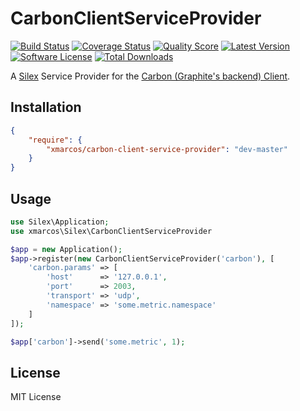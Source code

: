 # CarbonClientServiceProvider

[![Build Status](https://img.shields.io/travis/xmarcos/CarbonClientServiceProvider/master.svg?style=flat-square)](https://travis-ci.org/xmarcos/CarbonClientServiceProvider)
[![Coverage Status](https://img.shields.io/scrutinizer/coverage/g/xmarcos/CarbonClientServiceProvider/master.svg?style=flat-square)](https://scrutinizer-ci.com/g/xmarcos/CarbonClientServiceProvider/code-structure)
[![Quality Score](https://img.shields.io/scrutinizer/g/xmarcos/CarbonClientServiceProvider.svg?style=flat-square)](https://scrutinizer-ci.com/g/xmarcos/CarbonClientServiceProvider)
[![Latest Version](https://img.shields.io/packagist/v/xmarcos/carbon-client-service-provider.svg?style=flat-square)](https://packagist.org/packages/xmarcos/carbon-client-service-provider)
[![Software License](https://img.shields.io/packagist/l/xmarcos/carbon-client-service-provider.svg?style=flat-square)](LICENSE)
[![Total Downloads](https://img.shields.io/packagist/dt/xmarcos/carbon-client-service-provider.svg?style=flat-square)](https://packagist.org/packages/xmarcos/carbon-client-service-provider)

A [Silex](https://github.com/silexphp/Silex) Service Provider for the [Carbon (Graphite's backend) Client](https://github.com/xmarcos/CarbonClient).

## Installation

```json
{
    "require": {
        "xmarcos/carbon-client-service-provider": "dev-master"
    }
}
```

## Usage

```php
use Silex\Application;
use xmarcos\Silex\CarbonClientServiceProvider

$app = new Application();
$app->register(new CarbonClientServiceProvider('carbon'), [
    'carbon.params' => [
        'host'      => '127.0.0.1',
        'port'      => 2003,
        'transport' => 'udp',
        'namespace' => 'some.metric.namespace'
    ]
]);

$app['carbon']->send('some.metric', 1);
```

## License

MIT License
